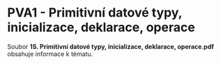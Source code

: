 # PVA1 - Primitivní datové typy, inicializace, deklarace, operace

Soubor **1S. Primitivní datové typy, inicializace, deklarace, operace.pdf** obsahuje informace k tématu.
